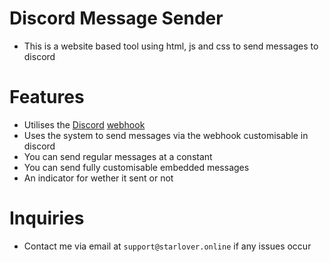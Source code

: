 # Discord Message Sender

- This is a website based tool using html, js and css to send messages to discord

# Features
- Utilises the [Discord](https://discord.com/) [webhook](https://support.discord.com/hc/en-us/articles/228383668-Intro-to-Webhooks)
- Uses the system to send messages via the webhook customisable in discord
- You can send regular messages at a constant
- You can send fully customisable embedded messages
- An indicator for wether it sent or not

# Inquiries
- Contact me via email at `support@starlover.online` if any issues occur


